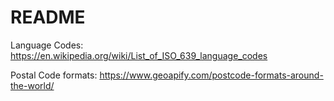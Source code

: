 # README

Language Codes:
https://en.wikipedia.org/wiki/List_of_ISO_639_language_codes

Postal Code formats:
https://www.geoapify.com/postcode-formats-around-the-world/